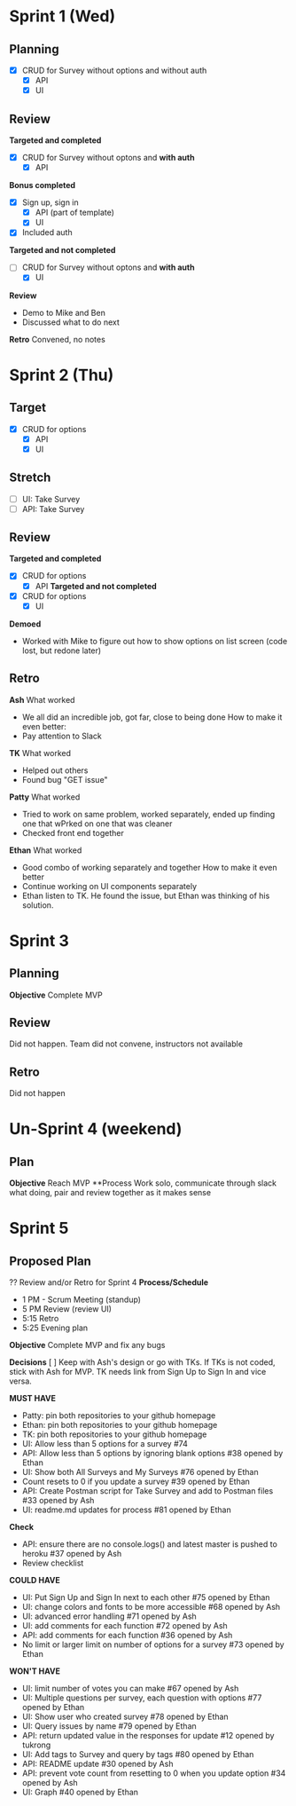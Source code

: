 # Sprint 1 (Wed)
## Planning

- [X] CRUD for Survey without options and without auth
    - [X] API
    - [X] UI

## Review

**Targeted and completed**
- [X] CRUD for Survey without optons and **with auth**
    - [X] API

**Bonus completed**
- [X] Sign up, sign in
    - [X] API (part of template)
    - [X] UI
- [X] Included auth

**Targeted and not completed**
- [ ] CRUD for Survey without optons and **with auth**
    - [X] UI

**Review**
- Demo to Mike and Ben
- Discussed what to do next

**Retro**
Convened, no notes

# Sprint 2 (Thu)
## Target
- [X] CRUD for options
    - [X] API
    - [X] UI

## Stretch
- [ ] UI: Take Survey
- [ ] API: Take Survey

## Review
**Targeted and completed**
- [X] CRUD for options
    - [X] API
**Targeted and not completed**
- [X] CRUD for options
    - [X] UI

**Demoed**
- Worked with Mike to figure out how to show options on list screen (code lost, but redone later)

## Retro
**Ash**
What worked
  - We all did an incredible job, got far, close to being done
How to make it even better:
  - Pay attention to Slack

**TK**
What worked
  - Helped out others
  - Found bug "GET issue"

**Patty**
What worked
  - Tried to work on same problem, worked separately, ended up finding one that wPrked on one that was cleaner
  - Checked front end together

**Ethan**
What worked
  - Good combo of working separately and together
How to make it even better
  - Continue working on UI components separately
  - Ethan listen to TK.  He found the issue, but Ethan was thinking of his solution.

# Sprint 3
## Planning
**Objective**
Complete MVP
## Review
Did not happen.  Team did not convene, instructors not available
## Retro
Did not happen

# Un-Sprint 4 (weekend)
## Plan
**Objective**
Reach MVP
**Process
Work solo, communicate through slack what doing, pair and review together as it makes sense

# Sprint 5
## Proposed Plan
?? Review and/or Retro for Sprint 4
**Process/Schedule**
- 1 PM - Scrum Meeting (standup)
- 5 PM Review (review UI)
- 5:15 Retro
- 5:25 Evening plan

**Objective**
Complete MVP and fix any bugs

**Decisions**
[ ] Keep with Ash's design or go with TKs.  If TKs is not coded, stick with Ash for MVP.  TK needs link from Sign Up to Sign In and vice versa.

**MUST HAVE**

- Patty: pin both repositories to your github homepage
- Ethan: pin both repositories to your github homepage
- TK: pin both repositories to your github homepage
- UI: Allow less than 5 options for a survey #74
- API: Allow less than 5 options by ignoring blank options #38 opened by Ethan
- UI: Show both All Surveys and My Surveys #76 opened by Ethan
- Count resets to 0 if you update a survey #39 opened by Ethan
- API: Create Postman script for Take Survey and add to Postman files #33 opened by Ash
- UI: readme.md updates for process #81 opened by Ethan

**Check**
- API: ensure there are no console.logs() and latest master is pushed to heroku #37 opened by Ash
- Review checklist

**COULD HAVE**
- UI: Put Sign Up and Sign In next to each other #75 opened by Ethan
- UI: change colors and fonts to be more accessible #68 opened by Ash
- UI: advanced error handling #71 opened by Ash
- UI: add comments for each function #72 opened by Ash
- API: add comments for each function #36 opened by Ash
- No limit or larger limit on number of options for a survey #73 opened by Ethan

**WON'T HAVE**
- UI: limit number of votes you can make #67 opened by Ash
- UI: Multiple questions per survey, each question with options #77 opened by Ethan
- UI: Show user who created survey #78 opened by Ethan
- UI: Query issues by name #79 opened by Ethan
- API: return updated value in the responses for update #12 opened by tukrong
- UI: Add tags to Survey and query by tags #80 opened by Ethan
- API: README update #30 opened by Ash
- API: prevent vote count from resetting to 0 when you update option #34 opened by Ash
- UI: Graph #40 opened by Ethan
